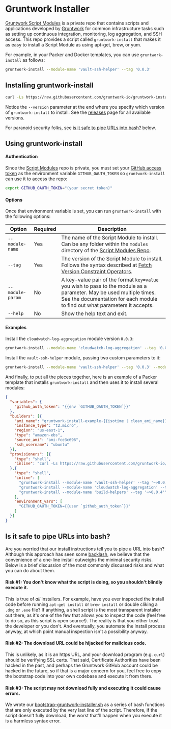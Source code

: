 # Gruntwork Installer

[Gruntwork Script Modules](https://github.com/gruntwork-io/script-modules) is a private repo that contains scripts and
applications developed by [Gruntwork](http://www.gruntwork.io) for common infrastructure tasks such as setting up
continuous integration, monitoring, log aggregation, and SSH access. This repo provides a script called
`gruntwork-install` that makes it as easy to install a Script Module as using apt-get, brew, or yum.

For example, in your Packer and Docker templates, you can use `gruntwork-install` as follows:

```bash
gruntwork-install --module-name 'vault-ssh-helper' --tag '0.0.3'
```

## Installing gruntwork-install

```bash
curl -Ls https://raw.githubusercontent.com/gruntwork-io/gruntwork-installer/master/bootstrap-gruntwork-installer.sh | bash /dev/stdin --version 0.0.2
```

Notice the `--version` parameter at the end where you specify which version of `gruntwork-install` to install. See the
[releases](https://github.com/gruntwork-io/gruntwork-installer/releases) page for all available versions.

For paranoid security folks, see [is it safe to pipe URLs into bash?](#is-it-safe-to-pipe-urls-into-bash) below.

## Using gruntwork-install

#### Authentication

Since the [Script Modules](https://github.com/gruntwork-io/script-modules) repo is private, you must set your
[GitHub access token](https://help.github.com/articles/creating-an-access-token-for-command-line-use/) as the
environment variable `GITHUB_OAUTH_TOKEN` so `gruntwork-install` can use it to access the repo:

```bash
export GITHUB_OAUTH_TOKEN="(your secret token)"
```

#### Options

Once that environment variable is set, you can run `gruntwork-install` with the following options:

Option           | Required | Description
---------------- | -------- | ------------
`--module-name`  | Yes      | The name of the Script Module to install. Can be any folder within the `modules` directory of the [Script Modules Repo](https://github.com/gruntwork-io/script-modules).
`--tag`          | Yes      | The version of the Script Module to install. Follows the syntax described at [Fetch Version Constraint Operators](https://github.com/gruntwork-io/fetch#version-constraint-operators).
`--module-param` | No       | A key-value pair of the format `key=value` you wish to pass to the module as a parameter. May be used multiple times. See the documentation for each module to find out what parameters it accepts.
`--help`         | No       | Show the help text and exit.

#### Examples

Install the `cloudwatch-log-aggregation` module version `0.0.3`:

```bash
gruntwork-install --module-name 'cloudwatch-log-aggregation' --tag '0.0.3'
```

Install the `vault-ssh-helper` module, passing two custom parameters to it:

```bash
gruntwork-install --module-name 'vault-ssh-helper' --tag '0.0.3' --module-param 'install-dir=/opt/vault-ssh-helper' --module-param 'owner=ubuntu'
```

And finally, to put all the pieces together, here is an example of a Packer template that installs `gruntwork-install`
and then uses it to install several modules:

```json
{
  "variables": {
    "github_auth_token": "{{env `GITHUB_OAUTH_TOKEN`}}"
  },
  "builders": [{
    "ami_name": "gruntwork-install-example-{{isotime | clean_ami_name}}",
    "instance_type": "t2.micro",
    "region": "us-east-1",
    "type": "amazon-ebs",
    "source_ami": "ami-fce3c696",
    "ssh_username": "ubuntu"
  }],
  "provisioners": [{
    "type": "shell",
    "inline": "curl -Ls https://raw.githubusercontent.com/gruntwork-io/gruntwork-installer/master/bootstrap-gruntwork-installer.sh | bash /dev/stdin --version 0.0.2"
  },{
    "type": "shell",
    "inline": [
      "gruntwork-install --module-name 'vault-ssh-helper' --tag '~>0.0.4' --module-param 'install-dir=/opt/vault-ssh-helper' --module-param 'owner=ubuntu'",
      "gruntwork-install --module-name 'cloudwatch-log-aggregation' --tag '~>0.0.4'",
      "gruntwork-install --module-name 'build-helpers' --tag '~>0.0.4'"
    ],
    "environment_vars": [
      "GITHUB_OAUTH_TOKEN={{user `github_auth_token`}}"
    ]
  }]
}
```

## Is it safe to pipe URLs into bash?

Are you worried that our install instructions tell you to pipe a URL into bash? Although this approach has seen some
[backlash](https://news.ycombinator.com/item?id=6650987), we believe that the convenience of a one-line install
outweighs the minimal security risks. Below is a brief discussion of the most commonly discussed risks and what you can
do about them.

#### Risk #1: You don't know what the script is doing, so you shouldn't blindly execute it.

This is true of *all* installers. For example, have you ever inspected the install code before running `apt-get install`
or `brew install` or double cliking a `.dmg` or `.exe` file? If anything, a shell script is the most transparent
installer out there, as it's one of the few that allows you to inspect the code (feel free to do so, as this script is
open source!). The reality is that you either trust the developer or you don't. And eventually, you automate the
install process anyway, at which point manual inspection isn't a possibility anyway.

#### Risk #2: The download URL could be hijacked for malicious code.

This is unlikely, as it is an https URL, and your download program (e.g. `curl`) should be verifying SSL certs. That
said, Certificate Authorities have been hacked in the past, and perhaps the Gruntwork GitHub account could be hacked
in the future, so if that is a major concern for you, feel free to copy the bootstrap code into your own codebase and
execute it from there.

#### Risk #3: The script may not download fully and executing it could cause errors.

We wrote our [bootstrap-gruntwork-installer.sh](bootstrap-gruntwork-installer.sh) as a series of bash functions that
are only executed by the very last line of the script. Therefore, if the script doesn't fully download, the worst
that'll happen when you execute it is a harmless syntax error.


